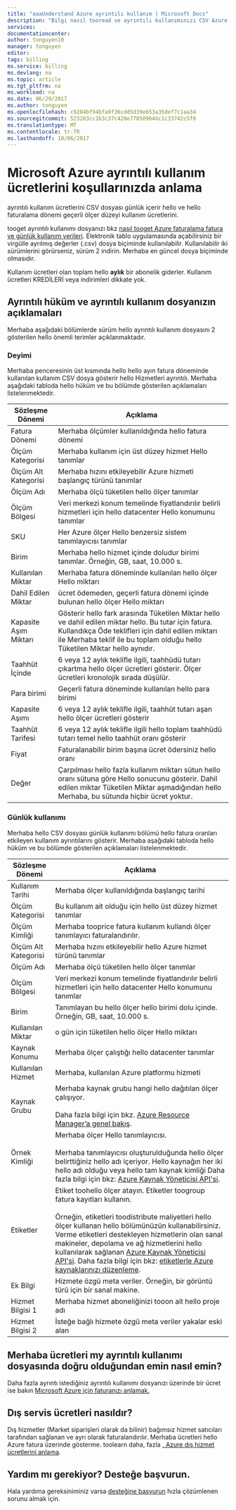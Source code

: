 ```yaml
---
title: "aaaUnderstand Azure ayrıntılı kullanım | Microsoft Docs"
description: "Bilgi nasıl tooread ve ayrıntılı kullanımınızı CSV Azure aboneliğiniz için hello bölümlerini anlama"
services: 
documentationcenter: 
author: tonguyen10
manager: tonguyen
editor: 
tags: billing
ms.service: billing
ms.devlang: na
ms.topic: article
ms.tgt_pltfrm: na
ms.workload: na
ms.date: 06/29/2017
ms.author: tonguyen
ms.openlocfilehash: c9284bf94bfa9f36cdd5d39e653a35def7c1aa34
ms.sourcegitcommit: 523283cc1b3c37c428e77850964dc1c33742c5f0
ms.translationtype: MT
ms.contentlocale: tr-TR
ms.lasthandoff: 10/06/2017
---
```

# <a name="understand-terms-on-your-microsoft-azure-detailed-usage-charges"></a>Microsoft Azure ayrıntılı kullanım ücretlerini koşullarınızda anlama 
ayrıntılı kullanım ücretlerini CSV dosyası günlük içerir hello ve hello faturalama dönemi geçerli ölçer düzeyi kullanım ücretlerini. 

tooget ayrıntılı kullanımı dosyanızı bkz [nasıl tooget Azure faturalama fatura ve günlük kullanım verileri](billing-download-azure-invoice-daily-usage-date.md).
Elektronik tablo uygulamasında açabilirsiniz bir virgülle ayrılmış değerler (.csv) dosya biçiminde kullanılabilir. Kullanılabilir iki sürümlerini görürseniz, sürüm 2 indirin. Merhaba en güncel dosya biçiminde olmasıdır.

Kullanım ücretleri olan toplam hello **aylık** bir abonelik giderler. Kullanım ücretleri KREDİLERİ veya indirimleri dikkate yok.

## <a name="detailed-terms-and-descriptions-of-your-detailed-usage-file"></a>Ayrıntılı hüküm ve ayrıntılı kullanım dosyanızın açıklamaları
Merhaba aşağıdaki bölümlerde sürüm hello ayrıntılı kullanım dosyasını 2 gösterilen hello önemli terimler açıklanmaktadır.

### <a name="statement"></a>Deyimi
Merhaba penceresinin üst kısmında hello hello ayın fatura döneminde kullanılan kullanım CSV dosya gösterir hello Hizmetleri ayrıntılı. Merhaba aşağıdaki tabloda hello hüküm ve bu bölümde gösterilen açıklamaları listelenmektedir.

| Sözleşme Dönemi | Açıklama |
| --- | --- |
|Fatura Dönemi |Merhaba ölçümler kullanıldığında hello fatura dönemi |
|Ölçüm Kategorisi |Merhaba kullanım için üst düzey hizmet Hello tanımlar |
|Ölçüm Alt Kategorisi |Merhaba hızını etkileyebilir Azure hizmeti başlangıç türünü tanımlar |
|Ölçüm Adı |Merhaba ölçü tüketilen hello ölçer tanımlar |
|Ölçüm Bölgesi |Veri merkezi konum temelinde fiyatlandırılır belirli hizmetleri için hello datacenter Hello konumunu tanımlar |
|SKU |Her Azure ölçer Hello benzersiz sistem tanımlayıcısı tanımlar |
|Birim |Merhaba hello hizmet içinde doludur birimi tanımlar. Örneğin, GB, saat, 10.000 s. |
|Kullanılan Miktar |Merhaba fatura döneminde kullanılan hello ölçer Hello miktarı |
|Dahil Edilen Miktar |ücret ödemeden, geçerli fatura dönemi içinde bulunan hello ölçer Hello miktarı |
|Kapasite Aşım Miktarı |Gösterir hello fark arasında Tüketilen Miktar hello ve dahil edilen miktar hello. Bu tutar için fatura. Kullandıkça Öde teklifleri için dahil edilen miktarı ile Merhaba teklif ile bu toplam olduğu hello Tüketilen Miktar hello aynıdır. |
|Taahhüt İçinde |6 veya 12 aylık teklifle ilgili, taahhüdü tutarı çıkartma hello ölçer ücretleri gösterir. Ölçer ücretleri kronolojik sırada düşülür. |
|Para birimi |Geçerli fatura döneminde kullanılan hello para birimi |
|Kapasite Aşımı |6 veya 12 aylık teklifle ilgili, taahhüt tutarı aşan hello ölçer ücretleri gösterir |
|Taahhüt Tarifesi |6 veya 12 aylık teklifle ilgili hello toplam taahhüdü tutarı temel hello taahhüt oranı gösterir |
|Fiyat |Faturalanabilir birim başına ücret ödersiniz hello oranı |
|Değer |Çarpılması hello fazla kullanım miktarı sütun hello oranı sütuna göre Hello sonucunu gösterir. Dahil edilen miktar Tüketilen Miktar aşmadığından hello Merhaba, bu sütunda hiçbir ücret yoktur. |

### <a name="daily-usage"></a>Günlük kullanımı

Merhaba hello CSV dosyası günlük kullanımı bölümü hello fatura oranları etkileyen kullanım ayrıntılarını gösterir. Merhaba aşağıdaki tabloda hello hüküm ve bu bölümde gösterilen açıklamaları listelenmektedir.

| Sözleşme Dönemi | Açıklama |
| --- | --- |
|Kullanım Tarihi |Merhaba ölçer kullanıldığında başlangıç tarihi |
|Ölçüm Kategorisi |Bu kullanım ait olduğu için hello üst düzey hizmet tanımlar |
|Ölçüm Kimliği |Merhaba tooprice fatura kullanım kullandı ölçer tanımlayıcı faturalandırılır. |
|Ölçüm Alt Kategorisi |Merhaba hızını etkileyebilir hello Azure hizmet türünü tanımlar |
|Ölçüm Adı |Merhaba ölçü tüketilen hello ölçer tanımlar |
|Ölçüm Bölgesi |Veri merkezi konum temelinde fiyatlandırılır belirli hizmetleri için hello datacenter Hello konumunu tanımlar |
|Birim |Tanımlayan bu hello ölçer hello birimi dolu içinde. Örneğin, GB, saat, 10.000 s. |
|Kullanılan Miktar |o gün için tüketilen hello ölçer Hello miktarı |
|Kaynak Konumu |Merhaba ölçer çalıştığı hello datacenter tanımlar |
|Kullanılan Hizmet |Merhaba, kullanılan Azure platformu hizmeti |
|Kaynak Grubu |Merhaba kaynak grubu hangi hello dağıtılan ölçer çalışıyor. <br/><br/>Daha fazla bilgi için bkz. [Azure Resource Manager’a genel bakış](https://docs.microsoft.com/azure/azure-resource-manager/resource-group-overview). |
|Örnek Kimliği | Merhaba ölçer Hello tanımlayıcısı. <br/><br/> Merhaba tanımlayıcısı oluşturulduğunda hello ölçer belirttiğiniz hello adı içeriyor. Hello kaynağın her iki hello adı olduğu veya hello tam kaynak kimliği Daha fazla bilgi için bkz: [Azure Kaynak Yöneticisi API'si](https://docs.microsoft.com/rest/api/resources/resources). |
|Etiketler | Etiket toohello ölçer atayın. Etiketler toogroup fatura kayıtları kullanın.<br/><br/>Örneğin, etiketleri toodistribute maliyetleri hello ölçer kullanan hello bölümünüzün kullanabilirsiniz. Verme etiketleri destekleyen hizmetlerin olan sanal makineler, depolama ve ağ hizmetlerini hello kullanılarak sağlanan [Azure Kaynak Yöneticisi API'si](https://docs.microsoft.com/rest/api/resources/resources). Daha fazla bilgi için bkz: [etiketlerle Azure kaynaklarınızı düzenleme](http://azure.microsoft.com/updates/organize-your-azure-resources-with-tags/). |
|Ek Bilgi |Hizmete özgü meta veriler. Örneğin, bir görüntü türü için bir sanal makine. |
|Hizmet Bilgisi 1 |Merhaba hizmet aboneliğinizi tooon ait hello proje adı |
|Hizmet Bilgisi 2 |İsteğe bağlı hizmete özgü meta veriler yakalar eski alan |

## <a name="how-do-i-make-sure-that-hello-charges-in-my-detailed-usage-file-are-correct"></a>Merhaba ücretleri my ayrıntılı kullanımı dosyasında doğru olduğundan emin nasıl emin?
Daha fazla ayrıntı istediğiniz ayrıntılı kullanımı dosyanızı üzerinde bir ücret ise bakın [Microsoft Azure için faturanızı anlamak.](./billing-understand-your-bill.md)

## <a name="external"></a>Dış servis ücretleri nasıldır?
Dış hizmetler (Market siparişleri olarak da bilinir) bağımsız hizmet satıcıları tarafından sağlanan ve ayrı olarak faturalandırılır. Merhaba ücretleri hello Azure fatura üzerinde gösterme. toolearn daha, fazla [, Azure dış hizmet ücretlerini anlama](billing-understand-your-azure-marketplace-charges.md).

## <a name="need-help-contact-support"></a>Yardım mı gerekiyor? Desteğe başvurun.
Hala yardıma gereksiniminiz varsa [desteğine başvurun](https://portal.azure.com/?) hızla çözümlenen sorunu almak için.
